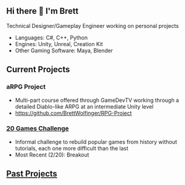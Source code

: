 ## Hi there 👋 I'm Brett

Technical Designer/Gameplay Engineer working on personal projects
* Languages: C#, C++, Python
* Engines: Unity, Unreal, Creation Kit
* Other Gaming Software: Maya, Blender

## Current Projects
### aRPG Project
* Multi-part course offered through GameDevTV working through a detailed Diablo-like ARPG at an intermediate Unity level
* https://github.com/BrettWolfinger/RPG-Project 

### [20 Games Challenge](https://20_games_challenge.gitlab.io/)
* Informal challenge to rebuild popular games from history without tutorials, each one more difficult than the last
* Most Recent (2/20): Breakout

## [Past Projects](https://github.com/BrettWolfinger/BrettWolfinger/blob/main/PastProjects.md)

<!--
**BrettWolfinger/BrettWolfinger** is a ✨ _special_ ✨ repository because its `README.md` (this file) appears on your GitHub profile.

Here are some ideas to get you started:

- 🔭 I’m currently working on ...
- 🌱 I’m currently learning ...
- 👯 I’m looking to collaborate on ...
- 🤔 I’m looking for help with ...
- 💬 Ask me about ...
- 📫 How to reach me: ...
- 😄 Pronouns: ...
- ⚡ Fun fact: ...
-->
